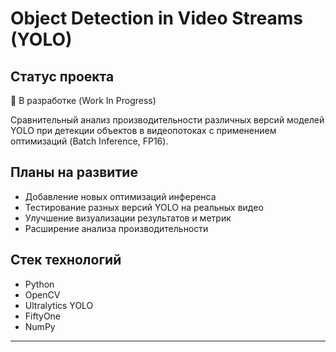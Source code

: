 # Object Detection in Video Streams (YOLO)

## Статус проекта
🔧 В разработке (Work In Progress)

Сравнительный анализ производительности различных версий моделей YOLO при детекции объектов в видеопотоках с применением оптимизаций (Batch Inference, FP16).

## Планы на развитие
- Добавление новых оптимизаций инференса
- Тестирование разных версий YOLO на реальных видео
- Улучшение визуализации результатов и метрик
- Расширение анализа производительности

## Стек технологий
- Python
- OpenCV
- Ultralytics YOLO
- FiftyOne
- NumPy

---

